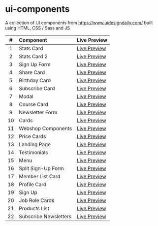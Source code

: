 # ui-components

A collection of UI components from https://www.uidesigndaily.com/ built using HTML, CSS / Sass and JS

|  #  | Component             | Live Preview                                                                     |
| :-: | :-------------------- | :------------------------------------------------------------------------------- |
|  1  | Stats Card            | [Live Preview](https://mohammedyh.github.io/ui-components/Stats%20Card/)         |
|  2  | Stats Card 2          | [Live Preview](https://mohammedyh.github.io/ui-components/Stats%20Card%202/)     |
|  3  | Sign Up Form          | [Live Preview](https://mohammedyh.github.io/ui-components/Sign%20Up%20Form)      |
|  4  | Share Card            | [Live Preview](https://mohammedyh.github.io/ui-components/Share%20Card/)         |
|  5  | Birthday Card         | [Live Preview](https://mohammedyh.github.io/ui-components/Birthday%20Card)       |
|  6  | Subscribe Card        | [Live Preview](https://mohammedyh.github.io/ui-components/Subscribe%20Card)      |
|  7  | Modal                 | [Live Preview](https://mohammedyh.github.io/ui-components/Modal)                 |
|  8  | Course Card           | [Live Preview](https://mohammedyh.github.io/ui-components/Course%20Card)         |
|  9  | Newsletter Form       | [Live Preview](https://mohammedyh.github.io/ui-components/Newsletter%20Form)     |
| 10  | Cards                 | [Live Preview](https://mohammedyh.github.io/ui-components/Cards)                 |
| 11  | Webshop Components    | [Live Preview](https://mohammedyh.github.io/ui-components/Webshop%20Components)  |
| 12  | Price Cards           | [Live Preview](https://mohammedyh.github.io/ui-components/Price%20Cards)         |
| 13  | Landing Page          | [Live Preview](https://mohammedyh.github.io/ui-components/Landing%20Page)        |
| 14  | Testimonials          | [Live Preview](https://mohammedyh.github.io/ui-components/Testimonials)          |
| 15  | Menu                  | [Live Preview](https://mohammedyh.github.io/ui-components/Menu)                  |
| 16  | Split Sign-Up Form    | [Live Preview](https://mohammedyh.github.io/ui-components/Split%20Sign-Up)       |
| 17  | Member List Card      | [Live Preview](https://mohammedyh.github.io/ui-components/Member%20List%20Card)  |
| 18  | Profile Card          | [Live Preview](https://mohammedyh.github.io/ui-components/profile-card)          |
| 19  | Sign Up               | [Live Preview](https://mohammedyh.github.io/ui-components/sign-up)               |
| 20  | Job Role Cards        | [Live Preview](https://mohammedyh.github.io/ui-components/job-role-cards)        |
| 21  | Products List         | [Live Preview](https://mohammedyh.github.io/ui-components/products-list)         |
| 22  | Subscribe Newsletters | [Live Preview](https://mohammedyh.github.io/ui-components/subscribe-newsletters) |
